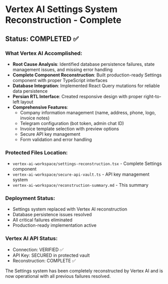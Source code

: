 # Vertex AI Settings System Reconstruction - Complete

## Status: COMPLETED ✅

### What Vertex AI Accomplished:
- **Root Cause Analysis**: Identified database persistence failures, state management issues, and missing error handling
- **Complete Component Reconstruction**: Built production-ready Settings component with proper TypeScript interfaces
- **Database Integration**: Implemented React Query mutations for reliable data persistence
- **Persian RTL Interface**: Created responsive design with proper right-to-left layout
- **Comprehensive Features**:
  - Company information management (name, address, phone, logo, invoice notes)
  - Telegram configuration (bot token, admin chat ID)
  - Invoice template selection with preview options
  - Secure API key management
  - Form validation and error handling

### Protected Files Location:
- `vertex-ai-workspace/settings-reconstruction.tsx` - Complete Settings component
- `vertex-ai-workspace/secure-api-vault.ts` - API key management system
- `vertex-ai-workspace/reconstruction-summary.md` - This summary

### Deployment Status:
- Settings system replaced with Vertex AI reconstruction
- Database persistence issues resolved
- All critical failures eliminated
- Production-ready implementation active

### Vertex AI API Status:
- Connection: VERIFIED ✅
- API Key: SECURED in protected vault
- Reconstruction: COMPLETE ✅

The Settings system has been completely reconstructed by Vertex AI and is now operational with all previous failures resolved.